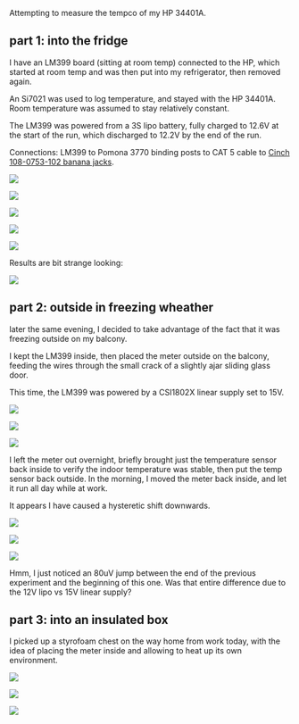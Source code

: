 Attempting to measure the tempco of my HP 34401A.

## part 1: into the fridge

I have an LM399 board (sitting at room temp) connected to the HP, which started at room temp and was then put into my refrigerator, then removed again.

An Si7021 was used to log temperature, and stayed with the HP 34401A.  Room temperature was assumed to stay relatively constant.

The LM399 was powered from a 3S lipo battery, fully charged to 12.6V at the start of the run, which discharged to 12.2V by the end of the run.

Connections: LM399 to Pomona 3770 binding posts to CAT 5 cable to [Cinch 108-0753-102 banana jacks](https://www.digikey.com/product-detail/en/cinch-connectivity-solutions-johnson/108-0753-102/J10108-ND/565813).

![](run1-fridge/IMG_2271.JPG)

![](run1-fridge/IMG_2272.JPG)

![](run1-fridge/IMG_2273.JPG)

![](run1-fridge/IMG_2274.JPG)

![](run1-fridge/IMG_2275.JPG)

Results are bit strange looking:

![](run1-fridge/tempco-fridge.png)

## part 2: outside in freezing wheather

later the same evening, I decided to take advantage of the fact that it was freezing outside on my balcony.

I kept the LM399 inside, then placed the meter outside on the balcony, feeding the wires through the small crack of a slightly ajar sliding glass door.

This time, the LM399 was powered by a CSI1802X linear supply set to 15V.

![](run1-fridge/IMG_2276.JPG)

![](run1-fridge/IMG_2277.JPG)

![](run1-fridge/IMG_2278.JPG)

I left the meter out overnight, briefly brought just the temperature sensor back inside to verify the indoor temperature was stable, then put the temp sensor back outside.  In the morning, I moved the meter back inside, and let it run all day while at work.

It appears I have caused a hysteretic shift downwards.

![](run1-fridge/tempco-outside-pt1.png)

![](run1-fridge/tempco-outside-pt2.png)

![](run1-fridge/tempco-outside-pt3.png)

Hmm, I just noticed an 80uV jump between the end of the previous experiment and the beginning of this one.  Was that entire difference due to the 12V lipo vs 15V linear supply?


## part 3: into an insulated box

I picked up a styrofoam chest on the way home from work today, with the idea of placing the meter inside and allowing to heat up its own environment.

![](run1-fridge/IMG_2280.JPG)

![](run1-fridge/IMG_2281.JPG)

![](run1-fridge/IMG_2282.JPG)
